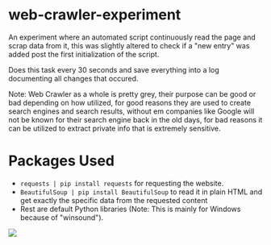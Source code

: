# web-crawler-experiment

An experiment where an automated script continuously read the page and scrap data from it, this was slightly altered to check if a "new entry" was added post the first initialization of the script.

Does this task every 30 seconds and save everything into a log documenting all changes that occured.

Note: Web Crawler as a whole is pretty grey, their purpose can be good or bad depending on how utilized, for good reasons they are used to create search engines and search results, without em companies like Google will not be known for their search engine back in the old days, for bad reasons it can be utilized to extract private info that is extremely sensitive.

# Packages Used

* `requests | pip install requests` for requesting the website.
* `BeautifulSoup | pip install BeautifulSoup` to read it in plain HTML and get exactly the specific data from the requested content
* Rest are default Python libraries (Note: This is mainly for Windows because of "winsound").

![](https://i.imgur.com/9IGfjq1.png)
